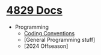 # [4829 Docs](https://github.com/TitaniumTigers4829/4829-docs/wiki)

* Programming
  * [Coding Conventions](https://github.com/TitaniumTigers4829/4829-docs/wiki/Coding-Conventions)
  * [General Programming stuff]
  * [2024 Offseason]
